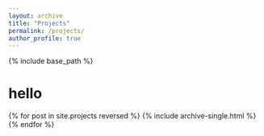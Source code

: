 ```yaml
---
layout: archive
title: "Projects"
permalink: /projects/
author_profile: true
---
```


{% include base_path %}

# hello

{% for post in site.projects reversed %}
  {% include archive-single.html %}
{% endfor %}

